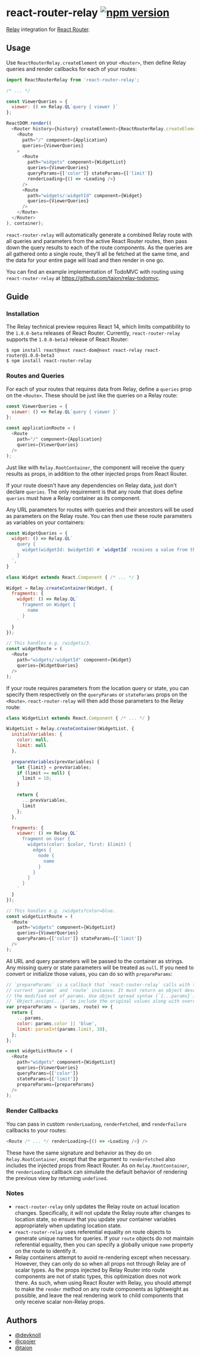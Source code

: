 # react-router-relay [![npm version](https://badge.fury.io/js/react-router-relay.svg)](http://badge.fury.io/js/react-router-relay)
[Relay](http://facebook.github.io/relay/) integration for [React Router](http://rackt.github.io/react-router/).

## Usage

Use `ReactRouterRelay.createElement` on your `<Router>`, then define Relay queries and render callbacks for each of your routes:

```js
import ReactRouterRelay from 'react-router-relay';

/* ... */

const ViewerQueries = {
  viewer: () => Relay.QL`query { viewer }`
};

ReactDOM.render((
  <Router history={history} createElement={ReactRouterRelay.createElement}>
    <Route
      path="/" component={Application}
      queries={ViewerQueries}
    >
      <Route
        path="widgets" component={WidgetList}
        queries={ViewerQueries}
        queryParams={['color']} stateParams={['limit']}
        renderLoading={() => <Loading />}
      />
      <Route
        path="widgets/:widgetId" component={Widget}
        queries={ViewerQueries}
      />
    </Route>
  </Router>
), container);
```

`react-router-relay` will automatically generate a combined Relay route with all queries and parameters from the active React Router routes, then pass down the query results to each of the route components. As the queries are all gathered onto a single route, they'll all be fetched at the same time, and the data for your entire page will load and then render in one go.

You can find an example implementation of TodoMVC with routing using `react-router-relay` at https://github.com/taion/relay-todomvc.

## Guide

### Installation

The Relay technical preview requires React 14, which limits compatibility to the `1.0.0-beta` releases of React Router. Currently, `react-router-relay` supports the `1.0.0-beta3` release of React Router:

```shell
$ npm install react@next react-dom@next react-relay react-router@1.0.0-beta3
$ npm install react-router-relay
```

### Routes and Queries

For each of your routes that requires data from Relay, define a `queries` prop on the `<Route>`. These should be just like the queries on a Relay route:

```js
const ViewerQueries = {
  viewer: () => Relay.QL`query { viewer }`
};

const applicationRoute = (
  <Route
    path="/" component={Application}
    queries={ViewerQueries}
  />
);
```

Just like with `Relay.RootContainer`, the component will receive the query results as props, in addition to the other injected props from React Router.

If your route doesn't have any dependencies on Relay data, just don't declare `queries`. The only requirement is that any route that does define `queries` must have a Relay container as its component.

Any URL parameters for routes with queries and their ancestors will be used as parameters on the Relay route. You can then use these route parameters as variables on your containers:

```js
const WidgetQueries = {
  widget: () => Relay.QL`
    query {
      widget(widgetId: $widgetId) # `widgetId` receives a value from the route
    }
  `,
}

class Widget extends React.Component { /* ... */ }

Widget = Relay.createContainer(Widget, {
  fragments: {
    widget: () => Relay.QL`
      fragment on Widget {
        name
      }
    `
  }
});

// This handles e.g. /widgets/3.
const widgetRoute = (
  <Route
    path="widgets/:widgetId" component={Widget}
    queries={WidgetQueries}
  />
);
```

If your route requires parameters from the location query or state, you can specify them respectively on the `queryParams` or `stateParams` props on the `<Route>`. `react-router-relay` will then add those parameters to the Relay route:

```js
class WidgetList extends React.Component { /* ... */ }

WidgetList = Relay.createContainer(WidgetList, {
  initialVariables: {
    color: null,
    limit: null
  },

  prepareVariables(prevVariables) {
    let {limit} = prevVariables;
    if (limit == null) {
      limit = 10;
    }

    return {
      ...prevVariables,
      limit
    };
  },

  fragments: {
    viewer: () => Relay.QL`
      fragment on User {
        widgets(color: $color, first: $limit) {
          edges {
            node {
              name
            }
          }
        }
      }
    `
  }
});

// This handles e.g. /widgets?color=blue.
const widgetListRoute = (
  <Route
    path="widgets" component={WidgetList}
    queries={ViewerQueries}
    queryParams={['color']} stateParams={['limit']}
  />
);
```

All URL and query parameters will be passed to the container as strings. Any missing query or state parameters will be treated as `null`. If you need to convert or initialize those values, you can do so with `prepareParams`:

```javascript
// `prepareParams` is a callback that `react-router-relay` calls with the
// current `params` and `route` instance. It must return an object describing
// the modified set of params. Use object spread syntax (`{...params}`) or
// `Object.assign(...)` to include the original values along with overrides.
var prepareParams = (params, route) => {
  return {
    ...params,
    color: params.color || 'blue',
    limit: parseInt(params.limit, 10),
  };
};

const widgetListRoute = (
  <Route
    path="widgets" component={WidgetList}
    queries={ViewerQueries}
    queryParams={['color']}
    stateParams={['limit']}
    prepareParams={prepareParams}
  />
);
```

### Render Callbacks

You can pass in custom `renderLoading`, `renderFetched`, and `renderFailure` callbacks to your routes:

```js
<Route /* ... */ renderLoading={() => <Loading />} />
```

These have the same signature and behavior as they do on `Relay.RootContainer`, except that the argument to `renderFetched` also includes the injected props from React Router. As on `Relay.RootContainer`, the `renderLoading` callback can simulate the default behavior of rendering the previous view by returning `undefined`.

### Notes

- `react-router-relay` only updates the Relay route on actual location changes. Specifically, it will not update the Relay route after changes to location state, so ensure that you update your container variables appropriately when updating location state.
- `react-router-relay` uses referential equality on route objects to generate unique names for queries. If your `route` objects do not maintain referential equality, then you can specify a globally unique `name` property on the route to identify it.
- Relay containers attempt to avoid re-rendering except when necessary. However, they can only do so when all props not through Relay are of scalar types. As the props injected by Relay Router into route components are not of static types, this optimization does not work there. As such, when using React Router with Relay, you should attempt to make the `render` method on any route components as lightweight as possible, and leave the real rendering work to child components that only receive scalar non-Relay props.

## Authors

- [@devknoll](https://github.com/devknoll)
- [@cpojer](https://github.com/cpojer)
- [@taion](https://github.com/taion)
